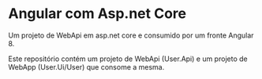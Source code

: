 # Angular com Asp.net Core
Um projeto de WebApi em asp.net core e consumido por um fronte Angular 8.

Este repositório contém um projeto de WebApi (User.Api) e um projeto de WebApp (User.Ui/User) que consome a mesma.

